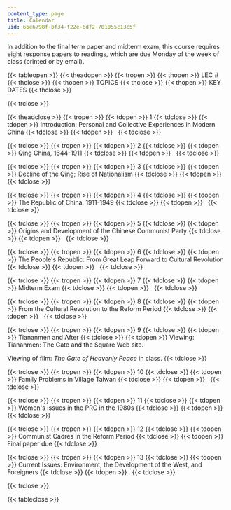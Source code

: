 ```yaml
---
content_type: page
title: Calendar
uid: 66e6798f-bf34-f22e-6df2-701055c13c5f
---
```


In addition to the final term paper and midterm exam, this course requires eight response papers to readings, which are due Monday of the week of class (printed or by email).

{{< tableopen >}}
{{< theadopen >}}
{{< tropen >}}
{{< thopen >}}
LEC #
{{< thclose >}}
{{< thopen >}}
TOPICS
{{< thclose >}}
{{< thopen >}}
KEY DATES
{{< thclose >}}

{{< trclose >}}

{{< theadclose >}}
{{< tropen >}}
{{< tdopen >}}
1
{{< tdclose >}}
{{< tdopen >}}
Introduction: Personal and Collective Experiences in Modern China
{{< tdclose >}}
{{< tdopen >}}
 
{{< tdclose >}}

{{< trclose >}}
{{< tropen >}}
{{< tdopen >}}
2
{{< tdclose >}}
{{< tdopen >}}
Qing China, 1644-1911
{{< tdclose >}}
{{< tdopen >}}
 
{{< tdclose >}}

{{< trclose >}}
{{< tropen >}}
{{< tdopen >}}
3
{{< tdclose >}}
{{< tdopen >}}
Decline of the Qing; Rise of Nationalism
{{< tdclose >}}
{{< tdopen >}}
 
{{< tdclose >}}

{{< trclose >}}
{{< tropen >}}
{{< tdopen >}}
4
{{< tdclose >}}
{{< tdopen >}}
The Republic of China, 1911-1949
{{< tdclose >}}
{{< tdopen >}}
 
{{< tdclose >}}

{{< trclose >}}
{{< tropen >}}
{{< tdopen >}}
5
{{< tdclose >}}
{{< tdopen >}}
Origins and Development of the Chinese Communist Party
{{< tdclose >}}
{{< tdopen >}}
 
{{< tdclose >}}

{{< trclose >}}
{{< tropen >}}
{{< tdopen >}}
6
{{< tdclose >}}
{{< tdopen >}}
The People's Republic: From Great Leap Forward to Cultural Revolution
{{< tdclose >}}
{{< tdopen >}}
 
{{< tdclose >}}

{{< trclose >}}
{{< tropen >}}
{{< tdopen >}}
7
{{< tdclose >}}
{{< tdopen >}}
Midterm Exam
{{< tdclose >}}
{{< tdopen >}}
 
{{< tdclose >}}

{{< trclose >}}
{{< tropen >}}
{{< tdopen >}}
8
{{< tdclose >}}
{{< tdopen >}}
From the Cultural Revolution to the Reform Period
{{< tdclose >}}
{{< tdopen >}}
 
{{< tdclose >}}

{{< trclose >}}
{{< tropen >}}
{{< tdopen >}}
9
{{< tdclose >}}
{{< tdopen >}}
Tiananmen and After
{{< tdclose >}}
{{< tdopen >}}
Viewing: Tiananmen: The Gate and the Square Web site.  
  
Viewing of film: _The Gate of Heavenly Peace_ in class.
{{< tdclose >}}

{{< trclose >}}
{{< tropen >}}
{{< tdopen >}}
10
{{< tdclose >}}
{{< tdopen >}}
Family Problems in Village Taiwan
{{< tdclose >}}
{{< tdopen >}}
 
{{< tdclose >}}

{{< trclose >}}
{{< tropen >}}
{{< tdopen >}}
11
{{< tdclose >}}
{{< tdopen >}}
Women's Issues in the PRC in the 1980s
{{< tdclose >}}
{{< tdopen >}}
 
{{< tdclose >}}

{{< trclose >}}
{{< tropen >}}
{{< tdopen >}}
12
{{< tdclose >}}
{{< tdopen >}}
Communist Cadres in the Reform Period
{{< tdclose >}}
{{< tdopen >}}
Final paper due
{{< tdclose >}}

{{< trclose >}}
{{< tropen >}}
{{< tdopen >}}
13
{{< tdclose >}}
{{< tdopen >}}
Current Issues: Environment, the Development of the West, and Foreigners
{{< tdclose >}}
{{< tdopen >}}
 
{{< tdclose >}}

{{< trclose >}}

{{< tableclose >}}
